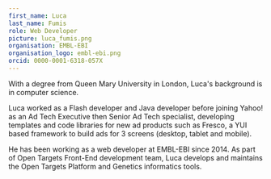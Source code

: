 ```yaml
---
first_name: Luca
last_name: Fumis
role: Web Developer
picture: luca_fumis.png
organisation: EMBL-EBI
organisation_logo: embl-ebi.png
orcid: 0000-0001-6318-057X
---
```


With a degree from Queen Mary University in London, Luca's background is in computer science. 

Luca worked as a Flash developer and Java developer before joining Yahoo! as an Ad Tech Executive then Senior Ad Tech specialist, developing templates and code libraries for new ad products such as Fresco, a YUI based framework to build ads for 3 screens (desktop, tablet and mobile).

He has been working as a web developer at EMBL-EBI since 2014. As part of Open Targets Front-End development team, Luca develops and maintains the Open Targets Platform and Genetics informatics tools. 
